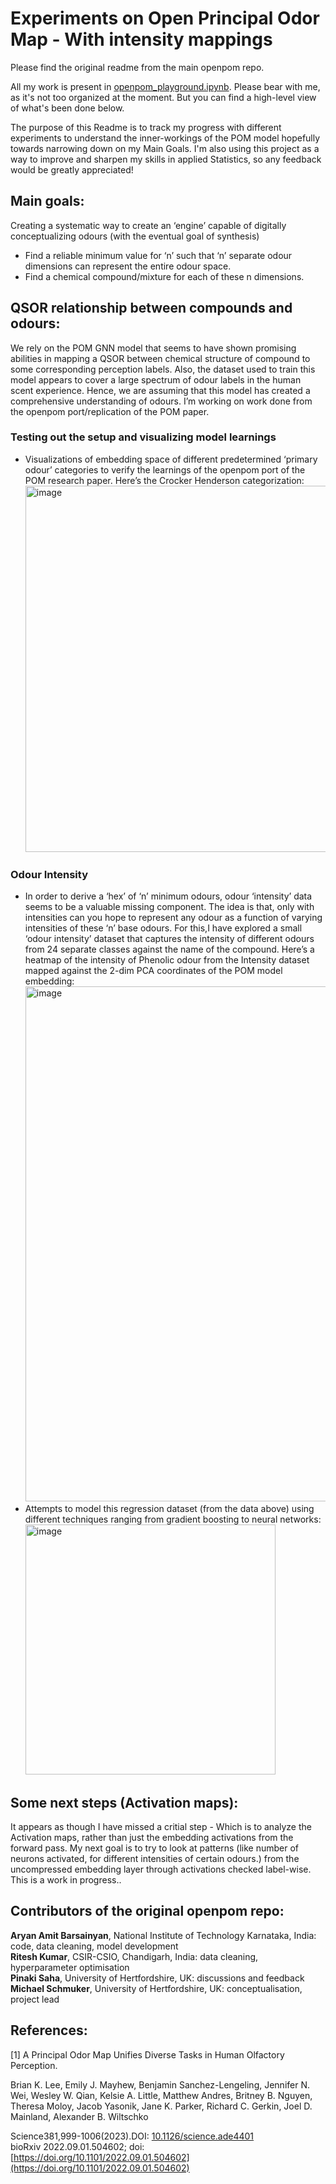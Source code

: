 # Experiments on Open Principal Odor Map - With intensity mappings

Please find the original readme from the main openpom repo.

All my work is present in [openpom_playground.ipynb]([https://pages.github.com/](https://github.com/Maadi5/openpom/blob/main/openpom_playground.ipynb)). Please bear with me, as it's not too organized at the moment. But you can find a high-level view of what's been done below.

The purpose of this Readme is to track my progress with different experiments to understand the inner-workings of the POM model hopefully towards narrowing down on my Main Goals. 
I'm also using this project as a way to improve and sharpen my skills in applied Statistics, so any feedback would be greatly appreciated!

## Main goals:
Creating a systematic way to create an ‘engine’ capable of digitally conceptualizing odours (with the eventual goal of synthesis)
 - Find a reliable minimum value for ‘n’ such that ‘n’ separate odour dimensions can represent the entire odour space.
 - Find a chemical compound/mixture for each of these n dimensions.

## QSOR relationship between compounds and odours:
We rely on the POM GNN model that seems to have shown promising abilities in mapping a QSOR between chemical structure of compound to some corresponding perception labels.
Also, the dataset used to train this model appears to cover a large spectrum of odour labels in the human scent experience. Hence, we are assuming that this model has created a comprehensive understanding of odours. I’m working on work done from the openpom port/replication of the POM paper.
   ### Testing out the setup and visualizing model learnings
   - Visualizations of embedding space of different predetermined ‘primary odour’ categories to verify the learnings of the openpom port of the POM research paper. Here’s the Crocker Henderson categorization: <img width="586" alt="image" src="https://github.com/Maadi5/openpom/assets/55384421/d46bda2b-ddf2-4e17-866f-b5a49981f619">
   ### Odour Intensity
   - In order to derive a ‘hex’ of ‘n’ minimum odours, odour ‘intensity’ data seems to be a valuable missing component. The idea is that, only with intensities can you hope to represent any odour as a function of varying intensities of these ‘n’ base odours. 
For this,I have explored a small ‘odour intensity’ dataset that captures the intensity of different odours from 24 separate classes against the name of the compound. Here’s a heatmap of the intensity of Phenolic odour from the Intensity dataset mapped against the 2-dim PCA coordinates of the POM model embedding: <img width="824" alt="image" src="https://github.com/Maadi5/openpom/assets/55384421/3a07bab5-1b8a-4ff6-90ef-4c2b6145ccdb">
   - Attempts to model this regression dataset (from the data above) using different techniques ranging from gradient boosting to neural networks: <img width="400" alt="image" src="https://github.com/Maadi5/openpom/assets/55384421/6316e11c-7813-45f3-b5d3-acdc29087cf3">

## Some next steps (Activation maps):
It appears as though I have missed a critial step - Which is to analyze the Activation maps, rather than just the embedding activations from the forward pass. My next goal is to try to look at patterns (like number of neurons activated, for different intensities of certain odours.) from the uncompressed embedding layer through activations checked label-wise. This is a work in progress..



      
   



## Contributors of the original openpom repo:
**Aryan Amit Barsainyan**, National Institute of Technology Karnataka, India: code, data cleaning, model development<br/>
**Ritesh Kumar**, CSIR-CSIO, Chandigarh, India: data cleaning, hyperparameter optimisation<br/>
**Pinaki Saha**, University of Hertfordshire, UK: discussions and feedback<br/>
**Michael Schmuker**, University of Hertfordshire, UK: conceptualisation, project lead<br/>

## References:
\[1\] A Principal Odor Map Unifies Diverse Tasks in Human Olfactory Perception.<br/>

Brian K. Lee, Emily J. Mayhew, Benjamin Sanchez-Lengeling, Jennifer N. Wei, Wesley W. Qian, Kelsie A. Little, Matthew Andres, Britney B. Nguyen, Theresa Moloy, Jacob Yasonik, Jane K. Parker, Richard C. Gerkin, Joel D. Mainland, Alexander B. Wiltschko<br/>

Science381,999-1006(2023).DOI: [10.1126/science.ade4401](https://doi.org/10.1126/science.ade4401) <br/>
bioRxiv 2022.09.01.504602; doi: [https://doi.org/10.1101/2022.09.01.504602](https://doi.org/10.1101/2022.09.01.504602)
